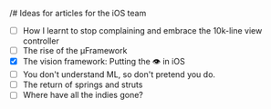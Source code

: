 /# Ideas for articles for the iOS team

- [ ] How I learnt to stop complaining and embrace the 10k-line view controller
- [ ] The rise of the μFramework
- [X] The vision framework: Putting the 👁 in iOS
- [ ] You don't understand ML, so don't pretend you do.
- [ ] The return of springs and struts
- [ ] Where have all the indies gone?
